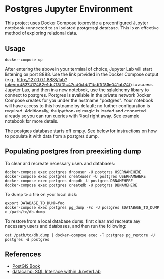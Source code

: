 # Postgres Jupyter Environment

This project uses Docker Compose to provide a preconfigured Jupyter notebook
connected to an isolated postgresql database. This is an effective method of
exploring relational data.

## Usage

    docker-compose up

After entering the above in your terminal of choice, Jupyter Lab will start
listening on port 8888. Use the link provided in the Docker Compose output
(e.g.,
http://127.0.0.1:8888/lab?token=4837417482e1dc7f3ff5c47cd0cbb71bdffff85e041ab74f)
to access Jupyter Lab, and then in a new notebook, use the sqlalchemy library
to connect to postgres. Postgres is available in the private network Docker
Compose creates for you under the hostname "postgres". Your notebook will
have access to this hostname by default; no further configuration is
required. Additionally, the ipython-sql magic is loaded and connected already
so you can run queries with %sql right away. See example notebook for more
details.

The postgres database starts off empty. See below for instructions on how to
populate it with data from a postgres dump.

## Populating postgres from preexisting dump

To clear and recreate necessary users and databases:

    docker-compose exec postgres dropuser -U postgres USERNAMEHERE
    docker-compose exec postgres createuser -U postgres USERNAMEHERE
    docker-compose exec postgres dropdb -U postgres DBNAMEHERE
    docker-compose exec postgres createdb -U postgres DBNAMEHERE

To dump to a file on your local disk:

    export DATABASE_TO_DUMP=foo
    docker-compose exec postgres pg_dump -Fc -U postgres $DATABASE_TO_DUMP  > /path/to/db.dump

To restore from a local database dump, first clear and recreate any necessary
users and databases, and then run the following:

    cat /path/to/db.dump | docker-compose exec -T postgres pg_restore -U postgres -d postgres

## References

 - [PostGIS Book](https://postgis.gishub.org/chapters/installation.html)
 - [datacamp: SQL Interface within JupyterLab](https://www.datacamp.com/community/tutorials/sql-interface-within-jupyterlab)
